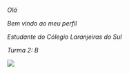 _Olá_ 

_Bem vindo ao meu perfil_

_Estudante do Cólegio Laranjeiras do Sul_

_Turma 2: B_

![](https://media1.tenor.com/m/LsYPAE9JiP8AAAAd/rolando-ronaldo.gif)
